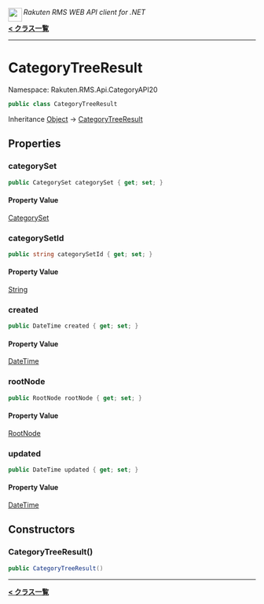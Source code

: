 <img align="left" style="height: 2em;" src="https://webservice.rakuten.co.jp/favicon.ico"><em>Rakuten RMS WEB API client for .NET</em>

[**< クラス一覧**](./)
- - -

# CategoryTreeResult

Namespace: Rakuten.RMS.Api.CategoryAPI20

```csharp
public class CategoryTreeResult
```

Inheritance [Object](https://docs.microsoft.com/en-us/dotnet/api/system.object) → [CategoryTreeResult](./rakuten.rms.api.categoryapi20.categorytreeresult)

## Properties

### <a id="properties-categoryset"/>**categorySet**

```csharp
public CategorySet categorySet { get; set; }
```

#### Property Value

[CategorySet](./rakuten.rms.api.categoryapi20.categoryset)<br>

### <a id="properties-categorysetid"/>**categorySetId**

```csharp
public string categorySetId { get; set; }
```

#### Property Value

[String](https://docs.microsoft.com/en-us/dotnet/api/system.string)<br>

### <a id="properties-created"/>**created**

```csharp
public DateTime created { get; set; }
```

#### Property Value

[DateTime](https://docs.microsoft.com/en-us/dotnet/api/system.datetime)<br>

### <a id="properties-rootnode"/>**rootNode**

```csharp
public RootNode rootNode { get; set; }
```

#### Property Value

[RootNode](./rakuten.rms.api.categoryapi20.categorytreeresult.rootnode)<br>

### <a id="properties-updated"/>**updated**

```csharp
public DateTime updated { get; set; }
```

#### Property Value

[DateTime](https://docs.microsoft.com/en-us/dotnet/api/system.datetime)<br>

## Constructors

### <a id="constructors-.ctor"/>**CategoryTreeResult()**

```csharp
public CategoryTreeResult()
```


- - -
[**< クラス一覧**](./)
